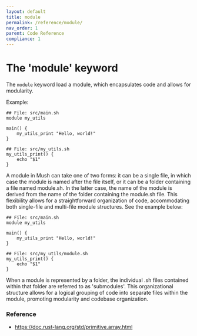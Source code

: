 ```yaml
---
layout: default
title: module
permalink: /reference/module/
nav_order: 1
parent: Code Reference
compliance: 1
---
```


# The 'module' keyword

The `module` keyword load a module, which encapsulates code and allows for modularity.

Example:

```shell
## File: src/main.sh
module my_utils

main() {
    my_utils_print "Hello, world!"
} 
```

```shell
## File: src/my_utils.sh
my_utils_print() {
    echo "$1"
}
```

A module in Mush can take one of two forms: it can be a single file,
in which case the module is named after the file itself, or it can be a folder containing a file named module.sh.
In the latter case, the name of the module is derived from the name of the folder containing the module.sh file.
This flexibility allows for a straightforward organization of code,
accommodating both single-file and multi-file module structures. See the example below:

```shell
## File: src/main.sh
module my_utils

main() {
    my_utils_print "Hello, world!"
} 
```

```shell
## File: src/my_utils/module.sh
my_utils_print() {
    echo "$1"
}
```

When a module is represented by a folder, the individual .sh files contained within that folder are referred to as 'submodules'.
This organizational structure allows for a logical grouping of code into separate files within the module, promoting modularity and codebase organization.

### Reference

- https://doc.rust-lang.org/std/primitive.array.html

